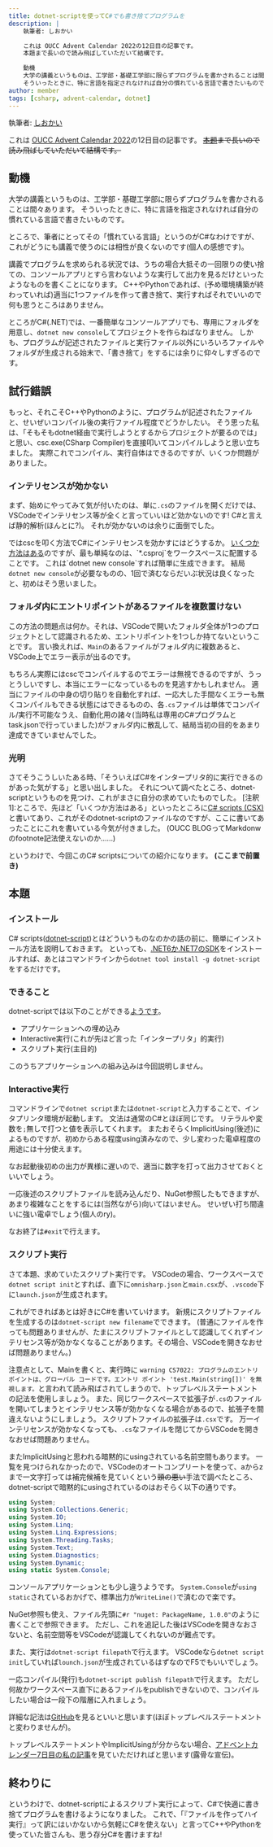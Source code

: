 ```yaml
---
title: dotnet-scriptを使ってC#でも書き捨てプログラムを
description: |
    執筆者: しおかい

    これは OUCC Advent Calendar 2022の12日目の記事です。
    本題まで長いので読み飛ばしていただいて結構です。

    動機
    大学の講義というものは、工学部・基礎工学部に限らずプログラムを書かされることは間々あります。
    そういったときに、特に言語を指定されなければ自分の慣れている言語で書きたいものです。
author: member
tags: [csharp, advent-calendar, dotnet]
---
```


執筆者: [しおかい](https://twitter.com/Gs_itisitcat)

これは [OUCC Advent Calendar 2022](https://adventar.org/calendars/7859)の12日目の記事です。
~~[本題](#本題)まで長いので読み飛ばしていただいて結構です。~~

## 動機

大学の講義というものは、工学部・基礎工学部に限らずプログラムを書かされることは間々あります。
そういったときに、特に言語を指定されなければ自分の慣れている言語で書きたいものです。

ところで、筆者にとってその「慣れている言語」というのがC#なわけですが、これがどうにも講義で使うのには相性が良くないのです(個人の感想です)。

講義でプログラムを求められる状況では、うちの場合大抵その一回限りの使い捨ての、コンソールアプリとすら言わないような実行して出力を見るだけといったようなものを書くことになります。
C++やPythonであれば、(予め環境構築が終わっていれば)適当に1つファイルを作って書き捨て、実行すればそれでいいので何も思うところはありません。

ところがC#(.NET)では、一番簡単なコンソールアプリでも、専用にフォルダを用意し、`dotnet new console`してプロジェクトを作らねばなりません。
しかも、プログラムが記述されたファイルと実行ファイル以外にいろいろファイルやフォルダが生成される始末で、「書き捨て」をするには余りに仰々しすぎるのです。

## 試行錯誤

もっと、それこそC++やPythonのように、プログラムが記述されたファイルと、せいぜいコンパイル後の実行ファイル程度でどうかしたい。
そう思った私は、「そもそもdotnet経由で実行しようとするからプロジェクトが要るのでは」と思い、csc.exe(CSharp Compiler)を直接叩いてコンパイルしようと思い立ちました。
実際これでコンパイル、実行自体はできるのですが、いくつか問題がありました。

### インテリセンスが効かない

まず、始めにやってみて気が付いたのは、単に`.cs`のファイルを開くだけでは、VSCodeでインテリセンス等が全くと言っていいほど効かないのです!
C#と言えば静的解析(ほんとに?)。
それが効かないのは余りに面倒でした。

ではcscを叩く方法でC#にインテリセンスを効かすにはどうするか。
[いくつか方法はある](https://code.visualstudio.com/docs/languages/csharp#:~:text=Selecting%20a%20project,load%20them%20all.)のですが、最も単純なのは、`*.csproj`をワークスペースに配置することです。
これは`dotnet new console`すれば簡単に生成できます。
結局`dotnet new console`が必要なものの、1回で済むならだいぶ状況は良くなったと、初めはそう思いました。

### フォルダ内にエントリポイントがあるファイルを複数置けない

この方法の問題点は何か。それは、VSCodeで開いたフォルダ全体が1つのプロジェクトとして認識されるため、エントリポイントを1つしか持てないということです。
言い換えれば、`Main`のあるファイルがフォルダ内に複数あると、VSCode上でエラー表示が出るのです。

もちろん実際にはcscでコンパイルするのでエラーは無視できるのですが、うっとうしいですし、本当にエラーになっているものを見逃すかもしれません。
適当にファイルの中身の切り貼りを自動化すれば、一応大した手間なくエラーも無くコンパイルもできる状態にはできるものの、各`.cs`ファイルは単体でコンパイル/実行不可能なうえ、自動化用の諸々(当時私は専用のC#プログラムとtask.jsonで行っていました)がフォルダ内に散乱して、結局当初の目的をあまり達成できていませんでした。

### 光明

さてそうこうしいたある時、「そういえばC#をインタープリタ的に実行できるのがあった気がする」と思い出しました。
それについて調べたところ、dotnet-scriptというものを見つけ、これがまさに自分の求めていたものでした。
[注釈1]:ところで、先ほど「いくつか方法はある」といったところに[C# scripts (CSX)](https://code.visualstudio.com/docs/languages/csharp#:~:text=MSBuild%20projects-,C%23%20scripts%20(CSX),-On%20startup%20the)と書いてあり、これがそのdotnet-scriptのファイルなのですが、ここに書いてあったことにこれを書いている今気が付きました。
(OUCC BLOGってMarkdonwのfootnote記法使えないのか……)

というわけで、今回このC# scriptsについての紹介になります。
**(ここまで前置き)**

## 本題

### インストール

C# scripts([dotnet-script](https://github.com/dotnet-script/dotnet-script))とはどういうものなのかの話の前に、簡単にインストール方法を説明しておきます。
といっても、[.NET6か.NET7のSDK](https://dotnet.microsoft.com/en-us/download)をインストールすれば、あとはコマンドラインから`dotnet tool install -g dotnet-script`をするだけです。

### できること

dotnet-scriptでは以下のことができる[ようです](https://ufcpp.net/study/csharp/cheatsheet/apscripting/)。

- アプリケーションへの埋め込み
- Interactive実行(これが先ほど言った「インタープリタ」的実行)
- スクリプト実行(主目的)

このうちアプリケーションへの組み込みは今回説明しません。

### Interactive実行

コマンドラインで`dotnet script`または`dotnet-script`と入力することで、インタプリンタ環境が起動します。
文法は通常のC#とほぼ同じです。
リテラルや変数を`;`無しで打つと値を表示してくれます。
またおそらくImplicitUsing(後述)によるものですが、初めからある程度using済みなので、少し変わった電卓程度の用途には十分使えます。

なお起動後初めの出力が異様に遅いので、適当に数字を打って出力させておくといいでしょう。

一応後述のスクリプトファイルを読み込んだり、NuGet参照したもできますが、あまり複雑なことをするには(当然ながら)向いてはいません。
せいぜい打ち間違いに強い電卓でしょう(個人のry)。

なお終了は`#exit`で行えます。

### スクリプト実行

さて本題、求めていたスクリプト実行です。
VSCodeの場合、ワークスペースで`dotnet script init`とすれば、直下に`omnisharp.json`と`main.csx`が、`.vscode`下に`launch.json`が生成されます。

これができればあとは好きにC#を書いていけます。
新規にスクリプトファイルを生成するのは`dotnet-script new filename`でできます。
(普通にファイルを作っても問題ありませんが、たまにスクリプトファイルとして認識してくれずインテリセンス等が効かなくなることがあります。その場合、VSCodeを開きなおせば問題ありません。)

注意点として、Mainを書くと、実行時に
`warning CS7022: プログラムのエントリ ポイントは、グローバル コードです。エントリ ポイント 'test.Main(string[])' を無視します。`と言われて読み飛ばされてしまうので、トップレベルステートメントの記法を使用しましょう。
また、同じワークスペースで拡張子が`.cs`のファイルを開いてしまうとインテリセンス等が効かなくなる場合があるので、拡張子を間違えないようにしましょう。
スクリプトファイルの拡張子は`.csx`です。
万一インテリセンスが効かなくなっても、`.cs`なファイルを閉じてからVSCodeを開きなおせば問題ありません。

またImplicitUsingと思われる暗黙的にusingされている名前空間もあります。
一覧を見つけられなかったので、VSCodeのオートコンプリートを使って、aからzまで一文字打っては補完候補を見ていくという~~頭の悪い~~手法で調べたところ、dotnet-scriptで暗黙的にusingされているのはおそらく以下の通りです。

```csharp
using System;
using System.Collections.Generic;
using System.IO;
using System.Linq;
using System.Linq.Expressions;
using System.Threading.Tasks;
using System.Text;
using System.Diagnostics;
using System.Dynamic;
using static System.Console;
```

コンソールアプリケーションとも少し違うようです。
`System.Console`が`using static`されているおかげで、標準出力が`WriteLine()`で済むので楽です。

NuGet参照も使え、ファイル先頭に`#r "nuget: PackageName, 1.0.0"`のように書くことで参照できます。
ただし、これを追記した後はVSCodeを開きなおさないと、名前空間等をVSCodeが認識してくれないのが難点です。

また、実行は`dotnet-script filepath`で行えます。
VSCodeなら`dotnet script init`していれば`lounch.json`が生成されているはずなのでF5でもいいでしょう。

一応コンパイル(発行)も`dotnet-script publish filepath`で行えます。
ただし何故かワークスペース直下にあるファイルをpublishできないので、コンパイルしたい場合は一段下の階層に入れましょう。

詳細な記法は[GitHub](https://github.com/dotnet-script/dotnet-script)を見るといいと思います(ほぼトップレベルステートメントと変わりませんが)。

トップレベルステートメントやImplicitUsingが分からない場合、[アドベントカレンダー7日目の私の記事](/blog/890)を見ていただければと思います(露骨な宣伝)。

## 終わりに

というわけで、dotnet-scriptによるスクリプト実行によって、C#で快適に書き捨てプログラムを書けるようになりました。
これで、「『ファイルを作ってハイ実行』って訳にはいかないから気軽にC#を使えない」と言ってC++やPythonを使っていた皆さんも、思う存分C#を書けますね!
